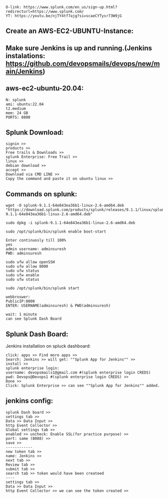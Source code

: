 ```
O-link: https://www.splunk.com/en_us/sign-up.html?redirecturl=https://www.splunk.com/
YT: https://youtu.be/njTY4tf7ajg?si=scaeCYTysr73W9jG
```
Create an AWS-EC2-UBUNTU-Instance:
-----------------------------
Make sure Jenkins is up and running.(Jenkins instalations: https://github.com/devopsmails/devops/new/main/Jenkins)
-------------
aws-ec2-ubuntu-20.04:
--------------
```
N: splunk
ami: ubuntu:22.04
t2.medium
mem: 24 GB
PORTS: 8000
```
Splunk Download:  
------------
```
signin >>
products >> 
Free trails & Downloads >>
splunk Enterprise: Free Trail >>
linux >>
debian download >>
accept >>
Download via CMD LINE >>
Copy the command and paste it on ubuntu linux >>
```
Commands on splunk:
------------------
```
wget -O splunk-9.1.1-64e843ea36b1-linux-2.6-amd64.deb "https://download.splunk.com/products/splunk/releases/9.1.1/linux/splunk-9.1.1-64e843ea36b1-linux-2.6-amd64.deb"

sudo dpkg -i splunk-9.1.1-64e843ea36b1-linux-2.6-amd64.deb

sudo /opt/splunk/bin/splunk enable boot-start

Enter continuosly till 100%
yes
admin username: adminsuresh
PWD: adminsuresh

sudo ufw allow openSSH
sudo ufw allow 8000
sudo ufw status
sudo ufw enable
sudo ufw status

sudo /opt/splunk/bin/splunk start

webbroswer:
PublicIP:8000
ENTER: USERNAME(adminsuresh) & PWD(adminsuresh)

wait: 1 minute
can see Splunk Dash Board

```
Splunk Dash Board:
-------------
Jenkins installation on spluck dashboard:  
```
click: apps >> Find more apps >>
Search: Jenkins >> will get: ""Splunk App for Jenkins"" >>
install >>
splunk enterprise login:
username: devopsmails1@gmail.com #(splunk enterprise login CREDS)
pwd: Devops@Devops1 #(splunk enterprise login CREDS) >>
Done >>
Click: Splunk Enterprise >> can see ""Splunk App for Jenkins"" added.
```
jenkins config:
---------
```
splunk Dash board >>
settings tab >>
Data >> Data Input >>
http Event Collector >>
Global settings tab >>
enabled >> uncheck: Enable SSL(for practice purpose) >>
port: same (8088) >>
save >>
------------
new token tab >>
name: Jenkins >>
next tab >>
Review tab >>
submit tab >>
search tab >> token would have been createed
----
settings tab >> 
Data >> Data Input >>
http Event Collector >> we can see the token created >>
